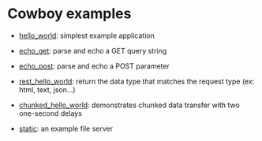 Cowboy examples
===============

* [hello_world](./hello_world): 
simplest example application

* [echo_get](./echo_get):
parse and echo a GET query string

* [echo_post](./echo_post):
parse and echo a POST parameter

* [rest_hello_world](./rest_hello_world):
return the data type that matches the request type (ex: html, text, json...)

* [chunked_hello_world](./chunked_hello_world):
demonstrates chunked data transfer with two one-second delays

* [static](./static):
an example file server
